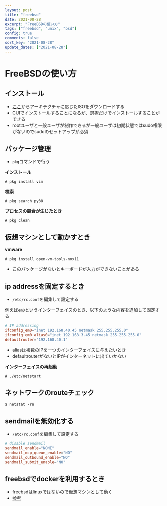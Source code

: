 ```yaml
---
layout: post
title: "freebsd"
date: 2021-08-28
excerpt: "FreeBSDの使い方"
tags: ["freebsd", "unix", "bsd"]
config: true
comments: false
sort_key: "2021-08-28"
update_dates: ["2021-08-28"]
---
```


# FreeBSDの使い方

## インストール
 - [ここ](https://www.freebsd.org/where/)からアーキテクチャに応じたISOをダウンロードする
 - CUIでインストールすることになるが、選択だけでインストールすることができる
 - rootユーザと一般ユーザが制作できるが一般ユーザは初期状態ではsudo権限がないのでsudoのセットアップが必須

## パッケージ管理
 - `pkg`コマンドで行う

**インストール**  

```console
# pkg install vim
```

**検索**  

```console
# pkg search py38
```

**プロセスの競合が生じたとき**  

```console
# pkg clean
```

## 仮想マシンとして動かすとき

**vmware**  

```console
# pkg install open-vm-tools-nox11
```
 - このパッケージがないとキーボードが入力ができないことがある

## ip addressを固定するとき
 - `/etc/rc.conf`を編集して設定する

例えば`em0`というインターフェイスのとき、以下のような内容を追加して固定する

```conf
# IP addressing
ifconfig_em0="inet 192.168.40.45 netmask 255.255.255.0"
ifconfig_em0_alias0="inet 192.168.3.45 netmask 255.255.255.0"
defaultrouter="192.168.40.1"
```
 - aliasは複数のIPを一つのインターフェイスに与えたいとき
 - defaultrouterがないとIPがインターネットに出ていかない

**インターフェイスの再起動**  
```console
# ./etc/netstart
```

## ネットワークのrouteチェック

```console
$ netstat -rn
```

## sendmailを無効化する
 - `/etc/rc.conf`を編集して設定する

```conf
# disable sendmail
sendmail_enable="NONE"
sendmail_msp_queue_enable="NO"
sendmail_outbound_enable="NO"
sendmail_submit_enable="NO"
```

## freebsdでdockerを利用するとき
 - freebsdはlinuxではないので仮想マシンとして動く
 - [参考](https://linuxhint.com/install-docker-freebsd/)
